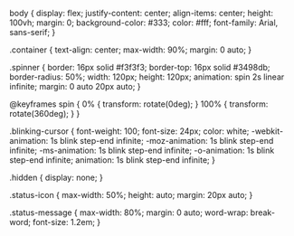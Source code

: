 body {
    display: flex;
    justify-content: center;
    align-items: center;
    height: 100vh;
    margin: 0;
    background-color: #333;
    color: #fff;
    font-family: Arial, sans-serif;
  }
  
  .container {
    text-align: center;
    max-width: 90%;
    margin: 0 auto;
  }
  
  .spinner {
    border: 16px solid #f3f3f3;
    border-top: 16px solid #3498db;
    border-radius: 50%;
    width: 120px;
    height: 120px;
    animation: spin 2s linear infinite;
    margin: 0 auto 20px auto;
  }
  
  @keyframes spin {
    0% { transform: rotate(0deg); }
    100% { transform: rotate(360deg); }
  }
  
  .blinking-cursor {
    font-weight: 100;
    font-size: 24px;
    color: white;
    -webkit-animation: 1s blink step-end infinite;
    -moz-animation: 1s blink step-end infinite;
    -ms-animation: 1s blink step-end infinite;
    -o-animation: 1s blink step-end infinite;
    animation: 1s blink step-end infinite;
  }
  
  .hidden {
    display: none;
  }
  
  .status-icon {
    max-width: 50%;
    height: auto;
    margin: 20px auto;
  }
  
  .status-message {
    max-width: 80%;
    margin: 0 auto;
    word-wrap: break-word;
    font-size: 1.2em;
  }
  